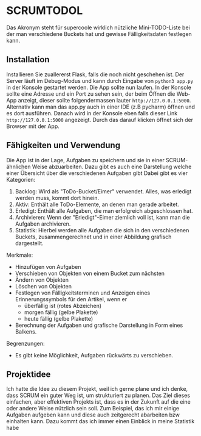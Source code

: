 # SCRUMTODOL

Das Akronym steht für supercoole wirklich nützliche Mini-TODO-Liste bei der man verschiedene Buckets hat und gewisse Fälligkeitsdaten festlegen kann.

## Installation

Installieren Sie zuallererst Flask, falls die noch nicht geschehen ist. Der Server läuft im Debug-Modus und kann durch Eingabe von ```python3 app.py``` in der Konsole gestartet werden.
Die App sollte nun laufen. In der Konsole sollte eine Adresse und ein Port zu sehen sein, der beim Öffnen die Web-App anzeigt, dieser sollte folgendermassen lauter ```http://127.0.0.1:5000```. Alternativ kann man das app.py auch in einer IDE (z.B pycharm) öffnen und es dort ausführen. Danach wird in der Konsole eben falls dieser Link ```http://127.0.0.1:5000``` angezeigt. Durch das darauf klicken öffnet sich der Browser mit der App.

## Fähigkeiten und Verwendung

Die App ist in der Lage, Aufgaben zu speichern und sie in einer SCRUM-ähnlichen Weise abzuarbeiten. Dazu gibt es auch eine Darstellung welche einer Übersicht über die verschiedenen Aufgaben gibt
Dabei gibt es vier Kategorien:

1. Backlog: Wird als "ToDo-Bucket/Eimer" verwendet. Alles, was erledigt werden muss, kommt dort hinein.
2. Aktiv: Enthält alle ToDo-Elemente, an denen man gerade arbeitet.
3. Erledigt: Enthält alle Aufgaben, die man erfolgreich abgeschlossen hat.
4. Archivieren: Wenn der "Erledigt"-Eimer ziemlich voll ist, kann man die Aufgaben archivieren.
5. Statistik: Hierbei werden alle Aufgaben die sich in den verschiedenen Buckets, zusammengerechnet und in einer Abbildung grafisch dargestellt.

Merkmale:

- Hinzufügen von Aufgaben
- Verschieben von Objekten von einem Bucket zum nächsten
- Ändern von Objekten
- Löschen von Objekten
- Festlegen von Fälligkeitsterminen und Anzeigen eines Erinnerungssymbols für den Artikel, wenn er
  - überfällig ist (rotes Abzeichen)
  - morgen fällig (gelbe Plakette)
  - heute fällig (gelbe Plakette)
- Berechnung der Aufgaben und grafische Darstellung in Form eines Balkens.

Begrenzungen:

- Es gibt keine Möglichkeit, Aufgaben rückwärts zu verschieben.

## Projektidee

Ich hatte die Idee zu diesem Projekt, weil ich gerne plane und ich denke, dass SCRUM ein guter Weg ist, um strukturiert zu planen.
Das Ziel dieses einfachen, aber effektiven Projekts ist, dass es in der Zukunft auf die eine oder andere Weise nützlich sein soll.
Zum Beispiel, das ich mir einige Aufgaben aufgeben kann und diese auch zeitgerecht abarbeiten bzw einhalten kann. Dazu kommt das ich immer einen Einblick in meine Statistik habe
